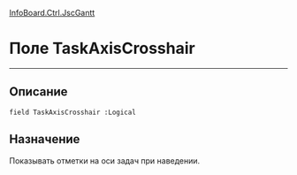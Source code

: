 ﻿---
Link: InfoBoard.Ctrl.JscGantt.@TaskAxisCrosshair
---

<!---  Навигация
[Имя проекта](#) :
-->
[InfoBoard.Ctrl.JscGantt](Default)

# Поле TaskAxisCrosshair
---

## Описание

    field TaskAxisCrosshair :Logical

<!--
## Аргументы{#Args}

### Аргумент1

Описание аргумента 1
-->

## Назначение

Показывать отметки на оси задач при наведении.

<!--
## Пример

    TaskAxisCrosshair...
-->

